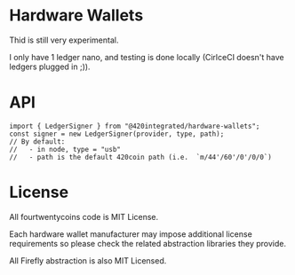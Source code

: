 Hardware Wallets
================

Thid is still very experimental.

I only have 1 ledger nano, and testing is done locally (CirlceCI doesn't have
ledgers plugged in ;)).

API
===

```
import { LedgerSigner } from "@420integrated/hardware-wallets";
const signer = new LedgerSigner(provider, type, path);
// By default:
//   - in node, type = "usb"
//   - path is the default 420coin path (i.e.  `m/44'/60'/0'/0/0`)
```

License
=======

All fourtwentycoins code is MIT License.

Each hardware wallet manufacturer may impose additional license
requirements so please check the related abstraction libraries
they provide.

All Firefly abstraction is also MIT Licensed.
